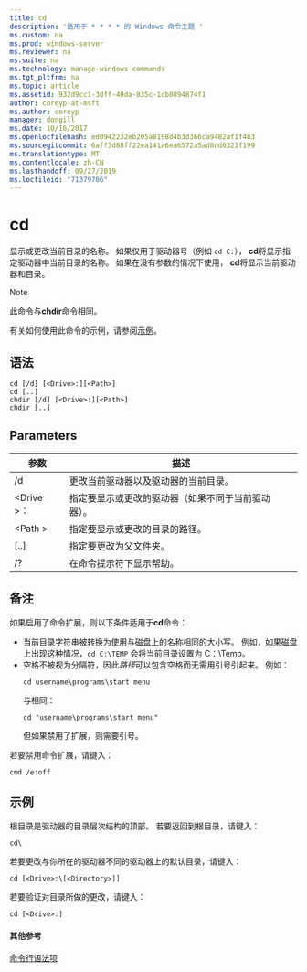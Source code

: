 ```yaml
---
title: cd
description: '适用于 * * * * 的 Windows 命令主题 '
ms.custom: na
ms.prod: windows-server
ms.reviewer: na
ms.suite: na
ms.technology: manage-windows-commands
ms.tgt_pltfrm: na
ms.topic: article
ms.assetid: 932d9cc1-3dff-40da-835c-1cb0894874f1
author: coreyp-at-msft
ms.author: coreyp
manager: dongill
ms.date: 10/16/2017
ms.openlocfilehash: ed0942232eb205a8198d4b3d366ca9482af1f4b3
ms.sourcegitcommit: 6aff3d88ff22ea141a6ea6572a5ad8dd6321f199
ms.translationtype: MT
ms.contentlocale: zh-CN
ms.lasthandoff: 09/27/2019
ms.locfileid: "71379706"
---
```

# <a name="cd"></a>cd



显示或更改当前目录的名称。 如果仅用于驱动器号（例如 `cd C:`）， **cd**将显示指定驱动器中当前目录的名称。 如果在没有参数的情况下使用， **cd**将显示当前驱动器和目录。

> [!NOTE]
> 此命令与**chdir**命令相同。

有关如何使用此命令的示例，请参阅[示例](#BKMK_examples)。

## <a name="syntax"></a>语法

```
cd [/d] [<Drive>:][<Path>]
cd [..]
chdir [/d] [<Drive>:][<Path>]
chdir [..]
```

## <a name="parameters"></a>Parameters

|参数|描述|
|---------|-----------|
|/d|更改当前驱动器以及驱动器的当前目录。|
|\<Drive >：|指定要显示或更改的驱动器（如果不同于当前驱动器）。|
|\<Path >|指定要显示或更改的目录的路径。|
|[..]|指定要更改为父文件夹。|
|/?|在命令提示符下显示帮助。|

## <a name="remarks"></a>备注

如果启用了命令扩展，则以下条件适用于**cd**命令：
- 当前目录字符串被转换为使用与磁盘上的名称相同的大小写。 例如，如果磁盘上出现这种情况，`cd C:\TEMP` 会将当前目录设置为 C：\Temp。
- 空格不被视为分隔符，因此*路径*可以包含空格而无需用引号引起来。 例如：  
  ```
  cd username\programs\start menu
  ```  
  与相同：  
  ```
  cd "username\programs\start menu"
  ```  
  但如果禁用了扩展，则需要引号。

若要禁用命令扩展，请键入：
```
cmd /e:off
```

## <a name="BKMK_examples"></a>示例

根目录是驱动器的目录层次结构的顶部。 若要返回到根目录，请键入：
```
cd\
```
若要更改与你所在的驱动器不同的驱动器上的默认目录，请键入：
```
cd [<Drive>:\[<Directory>]]
```
若要验证对目录所做的更改，请键入：
```
cd [<Drive>:]
```

#### <a name="additional-references"></a>其他参考

[命令行语法项](command-line-syntax-key.md)